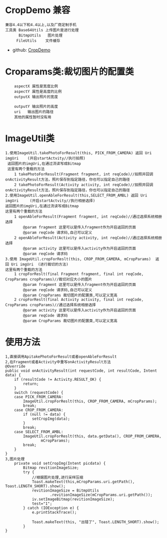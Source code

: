 
# CropDemo 兼容
	兼容4.4以下和4.4以上,以及厂商定制手机
	工具类 Base64Utils	上传图片是进行处理
		  BitmpUtils   图片处理
		 FileUtils    文件缓存

- github: [CropDemo](https://github.com/chengzichen/CropDemo)
# Croparams类:裁切图片的配置类
 		aspectX 属性是宽度比例
        aspectY 属性是高度的比例
        outputX 输出照片的宽度

        outputY 输出照片的高度
		uri   输出图片的路径
		其他的属性暂时没有用

# ImageUtil类
	1.使用ImageUtil.takePhotoForResult(this, PICK_FROM_CAMERA) 返回 Uri imgUri    (开启startActvity//执行拍照) 
	 返回图片的imgUri,在通过流读写成Bitmap	
	 这里有两个重载的方法
		1 takePhotoForResult(Fragment fragment, int reqCode)//拍照并回调onActivityResult方法，照片保存到指定路径，你也可以指定自己的路径
		2 takePhotoForResult(Activity activity, int reqCode)//拍照并回调onActivityResult方法，照片保存到指定路径，你也可以指定自己的路径
	2.使用ImageUtil.openAbleForResult(this,SELECT_FROM_AMBL) 返回 Uri imgUri     (开启startActvity//执行相册选择)   
	返回图片的imgUri,在通过流读写成Bitmap
	这里有两个重载的方法
		1 openAbleForResult(Fragment fragment, int reqCode)//通过选择系统相册选择
			@param fragment 这里可以是传入fragment作为开启返回的页面
			@param reqCode 请求码,自己可以定义
		2 openAbleForResult(Activity activity, int reqCode)//通过选择系统相册选择
			@param activity 这里可以是传入activity作为开启返回的页面
			@param reqCode 请求码
	3.使用 ImageUtil.cropForReslt(this, CROP_FROM_CAMERA, mCropParams)  返回 Uri imgUri  (进行裁切的方法)
	这里有两个重载的方法
		1 cropForReslt(final Fragment fragment, final int reqCode, CropParams cropParams)//裁切对应大小的图片
			@param fragment 这里可以是传入fragment作为开启返回的页面
			@param reqCode 请求码,自己可以定义
			@param CropParams 裁切图片的配置类,可以定义宽高
		2 cropForReslt(final Activity activity, final int reqCode, CropParams cropParams)//通过选择系统相册选择
			@param activity 这里可以是传入activity作为开启返回的页面
			@param reqCode 请求码
			@param CropParams 裁切图片的配置类,可以定义宽高
# 使用方法
	1,直接调用ApitakePhotoForResult或者openAbleForResult
	2,在Fragment或者Activity中重写onActivityResult方法 
	@Override
	public void onActivityResult(int requestCode, int resultCode, Intent data) {
		if (resultCode != Activity.RESULT_OK) {
			return;
		}
		switch (requestCode) {
		case PICK_FROM_CAMERA:
			ImageUtil.cropForReslt(this, CROP_FROM_CAMERA, mCropParams);
			break;
		case CROP_FROM_CAMERA:
			if (null != data) {
				setCropImg(data);
			}
			break;
		case SELECT_FROM_AMBL:
			ImageUtil.cropForReslt(this, data.getData(), CROP_FROM_CAMERA,
					mCropParams);
			break;
		}
	}
	3,图片处理
		private void setCropImg(Intent picdata) {
			Bitmap revitionImageSize;
			try {
				//根据图片处理,进行采样压缩
				Toast.makeText(this,mCropParams.uri.getPath(), Toast.LENGTH_SHORT).show();
				revitionImageSize = BitmpUtils
						.revitionImageSize(mCropParams.uri.getPath());
				iv.setImageBitmap(revitionImageSize);
				test="1";
			} catch (IOException e) {
				e.printStackTrace();
				
				Toast.makeText(this, "出错了", Toast.LENGTH_SHORT).show();
			}
	}
	

